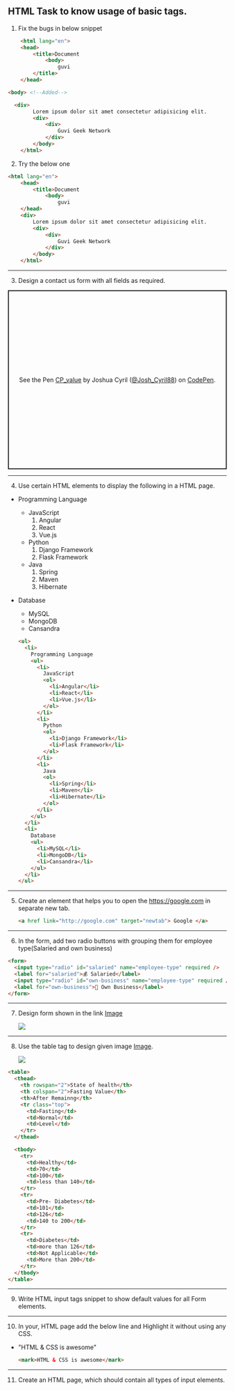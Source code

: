 ## HTML Task to know usage of basic tags.

1. Fix the bugs in below snippet

```HTML
    <html lang="en">
    <head>
        <title>Document
            <body>
                guvi
        </title>
    </head>
```

```HTML
<body> <!--Added-->
```

```HTML
  <div>
        Lorem ipsum dolor sit amet consectetur adipisicing elit.
        <div>
            <div>
                Guvi Geek Network
            </div>
        </body>
    </html>
```

2. Try the below one

```HTML
<html lang="en">
    <head>
        <title>Document
            <body>
                guvi
    </head>
    <div>
        Lorem ipsum dolor sit amet consectetur adipisicing elit.
        <div>
            <div>
                Guvi Geek Network
            </div>
        </body>
    </html>
```

---

3. Design a contact us form with all fields as required.
<p class="codepen" data-height="411" data-theme-id="dark" data-default-tab="js,result" data-user="Josh_Cyril88" data-slug-hash="PobMzLG" style="height: 411px; box-sizing: border-box; display: flex; align-items: center; justify-content: center; border: 2px solid; margin: 1em 0; padding: 1em;" data-pen-title="CP_value">
  <span>See the Pen <a href="https://codepen.io/Josh_Cyril88/pen/PobMzLG">
  CP_value</a> by Joshua Cyril (<a href="https://codepen.io/Josh_Cyril88">@Josh_Cyril88</a>)
  on <a href="https://codepen.io">CodePen</a>.</span>
</p>
<script async src="https://cpwebassets.codepen.io/assets/embed/ei.js"></script>

---

4. Use certain HTML elements to display the following in a HTML page.

- Programming Language
  - JavaScript
    1. Angular
    2. React
    3. Vue.js
  - Python
    1. Django Framework
    2. Flask Framework
  - Java
    1. Spring
    2. Maven
    3. Hibernate
- Database

  - MySQL
  - MongoDB
  - Cansandra

  ```HTML
  <ul>
    <li>
      Programming Language
      <ul>
        <li>
          JavaScript
          <ol>
            <li>Angular</li>
            <li>React</li>
            <li>Vue.js</li>
          </ol>
        </li>
        <li>
          Python
          <ol>
            <li>Django Framework</li>
            <li>Flask Framework</li>
          </ol>
        </li>
        <li>
          Java
          <ol>
            <li>Spring</li>
            <li>Maven</li>
            <li>Hibernate</li>
          </ol>
        </li>
      </ul>
    </li>
    <li>
      Database
      <ul>
        <li>MySQL</li>
        <li>MongoDB</li>
        <li>Cansandra</li>
      </ul>
    </li>
  </ul>
  ```

---

5. Create an element that helps you to open the https://google.com in separate new tab.

   ```html
   <a href link="http://google.com" target="newtab"> Google </a>
   ```

---

6. In the form, add two radio buttons with grouping them for employee type(Salaried and own business)

```html
<form>
  <input type="radio" id="salaried" name="employee-type" required />
  <label for="salaried">💰 Salaried</label>
  <input type="radio" id="own-business" name="employee-type" required />
  <label for="own-business">💼 Own Business</label>
</form>
```

---

7. Design form shown in the link [Image](http://evc-cit.info/cit040/formguide/card_0.png)

   <img src="http://evc-cit.info/cit040/formguide/card_0.png">

---

8. Use the table tag to design given image [Image](https://www.bapugraphics.com/assets/img/port_upload_dir/table-4.jpg).

   <img src="https://www.bapugraphics.com/assets/img/port_upload_dir/table-4.jpg">

```html
<table>
  <thead>
    <th rowspan="2">State of health</th>
    <th colspan="2">Fasting Value</th>
    <th>After Remainng</th>
    <tr class="top">
      <td>Fasting</td>
      <td>Normal</td>
      <td>Level</td>
    </tr>
  </thead>

  <tbody>
    <tr>
      <td>Healthy</td>
      <td>70</td>
      <td>100</td>
      <td>less than 140</td>
    </tr>
    <tr>
      <td>Pre- Diabetes</td>
      <td>101</td>
      <td>126</td>
      <td>140 to 200</td>
    </tr>
    <tr>
      <td>Diabetes</td>
      <td>more than 126</td>
      <td>Not Applicable</td>
      <td>More than 200</td>
    </tr>
  </tbody>
</table>
```

---

9. Write HTML input tags snippet to show default values for all Form elements.

---

10. In your, HTML page add the below line and Highlight it without using any CSS.

- "HTML & CSS is awesome"

  ```html
  <mark>HTML & CSS is awesome</mark>
  ```

---

11. Create an HTML page, which should contain all types of input elements.
